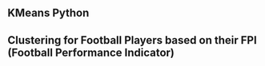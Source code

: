 ## KMeans Python
## Clustering for Football Players based on their FPI (Football Performance Indicator)
